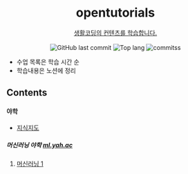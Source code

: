 <h1 align="center"> opentutorials </h1>
<p align="center">
  <a href="https://www.opentutorials.org"> 생활코딩의 컨텐츠를 학습합니다.</a>
</p>

<div align="center">
  <img alt="GitHub last commit" align="center" src="https://img.shields.io/github/last-commit/4923/opentutorials">
  <img alt="Top lang" align="center" src="https://img.shields.io/github/languages/top/4923/opentutorials">
  <img alt="commitss" align="center" src="https://img.shields.io/github/commit-activity/m/4923/opentutorials">
</div>


<!-- 하단부터 markdown -->

* 수업 목록은 학습 시간 순
* 학습내용은 노션에 정리

## Contents
#### 야학
  * [지식지도](https://seomal.org)
##### 머신러닝 야학 [ml.yah.ac](https://ml.yah.ac)
1. [머신러닝 1](https://www.notion.so/1-8607b3cf2a5c48408d08f19ec094091b)